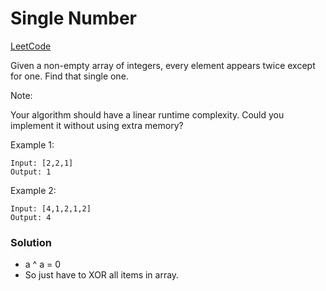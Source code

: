 # Single Number
[LeetCode](https://leetcode.com/problems/single-number/description/)

Given a non-empty array of integers, every element appears twice except for one. Find that single one.

Note:

Your algorithm should have a linear runtime complexity. Could you implement it without using extra memory?

Example 1:
```
Input: [2,2,1]
Output: 1
```

Example 2:
```
Input: [4,1,2,1,2]
Output: 4
```

### Solution
 - a ^ a = 0
 - So just have to XOR all items in array. 
